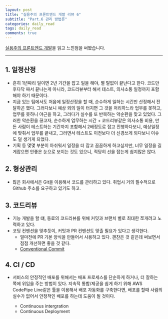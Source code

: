 ```yaml
---
layout: post
title: "실용주의 프론트엔드 개발 리뷰 6"
subtitle: "Part.6 관리 방법론"
categories: daily_read
tags: daily_read
comments: true
---
```


[실용주의 프론트엔드 개발](https://peter-cho.gitbook.io/book/)을 읽고 느낀점을 써봤습니다.

---

## 1. 일정산정

-   흔히 1년짜리 일이면 2년 기간을 잡고 일을 해야, 별 탈없이 끝난다고 한다. 코드만 후다닥 짜서 끝나는게 아니라, 
코드리뷰부터 해서 테스트, 의사소통 일정까지 포함해야 하기 때문이다. 
- 지금 있는 팀에서도 처음에 일정산정을 할 때, 순수하게 일하는 시간만 산정해서 전달하곤 했다. 그러다보니 예상 외의 일이 터지면 
그 것을 처리하느라 업무를 못하고, 업무를 못하니 야근을 하고, 그러다가 실수를 또 반복하는 악순환을 맞고 있었다.
그러한 악순환을 끊고자, 순수하게 업무하는 시간 + 코드리뷰같은 의사소통 비용, 만든 사람이 테스트하는 기간까지 포함해서 2배정도로 잡고 진행하다보니,
예상일정에 맞춰서 업무를 끝내고, 그러면서 테스트도 이전보다 더 신경쓰게 되다보니 이슈도 덜 생기게 되었다.
- 기획 등 몇몇 부분이 아쉬워서 일정을 더 잡고 꼼꼼하게 하고싶지만, 너무 일정을 길게잡으면 안좋은 눈으로 보이는 것도 있으니, 적당히 선을 잡는게
쉽지많은 않다.

## 2. 형상관리

- 많은 회사에서은 Git을 이용해서 코드를 관리하고 있다. 취업시 거의 필수적으로 Github 주소를 요구하고 있기도 하고.

## 3. 코드리뷰

- 기능 개발을 할 떄, 동료의 코드리뷰를 위해 커밋과 브랜치 별로 최대한 쪼개려고 노력하고 있다. 
- 코딩 컨벤션을 맞추듯이, 커밋과 PR 컨벤션도 맞출 필요가 있다고 생각한다.
    - 얼마전에 PR 기본 양식을 만들어서 사용하고 있다. 괜찬은 것 같은데 써보면서 점점 개선하면 좋을 것 같다.
    - [Conventional Commit](https://www.conventionalcommits.org/en/v1.0.0/)
    
## 4. CI / CD

- 서비스의 안정적인 배포를 위해서는 배포 프로세스를 단순하게 하거나, 더 잘하는 쪽에 위임을 주는 방법이 있다. 지속적 통합/제공을 쉽게 하기 위해
AWS CodePipe Line같은 툴을 이용해서 배포 자동화를 구축한다면, 배포를 할때 사람의 실수가 없어서 안정적인 배포를 하는데 도움이 될 것이다.

    - Continuous intergration
    - Continuous Deployment
